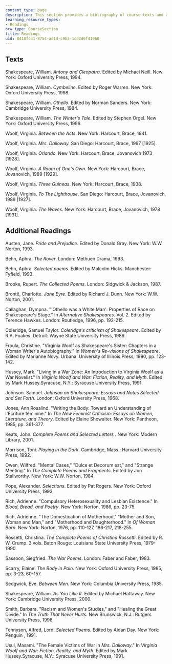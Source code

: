 ```yaml
---
content_type: page
description: This section provides a bibliography of course texts and additional readings.
learning_resource_types:
- Readings
ocw_type: CourseSection
title: Readings
uid: 8418fc41-8754-ad1d-c9ba-1cd2d6f41960
---
```


Texts
-----

Shakespeare, William. _Antony and Cleopatra_. Edited by Michael Neill. New York: Oxford University Press, 1994.

Shakespeare, William. _Cymbeline_. Edited by Roger Warren. New York: Oxford University Press, 1998.

Shakespeare, William. _Othello_. Edited by Norman Sanders. New York: Cambridge University Press, 1984.

Shakespeare, William. _The Winter's Tale_. Edited by Stephen Orgel. New York: Oxford University Press, 1996.

Woolf, Virginia. _Between the Acts_. New York: Harcourt, Brace, 1941.

Woolf, Virginia. _Mrs. Dalloway._ San Diego: Harcourt, Brace, 1997 \[1925\].

Woolf, Virginia. _Orlando._ New York: Harcourt, Brace, Jovanovich 1973 \[1928\].

Woolf, Virginia. _A Room of One's Own_. New York: Harcourt, Brace, Jovanovich, 1989 \[1929\].

Woolf, Virginia. _Three Guineas_. New York: Harcourt, Brace, 1938.

Woolf, Virginia. _To The Lighthouse_. San Diego: Harcourt, Brace, Jovanovich, 1989 \[1927\].

Woolf, Virginia. _The Waves_. New York: Harcourt, Brace, Jovanovich, 1978 \[1931\].

Additional Readings
-------------------

Austen, Jane. _Pride and Prejudice_. Edited by Donald Gray. New York: W.W. Norton, 1993.

Behn, Aphra. _The Rover_. London: Methuen Drama, 1993.

Behn, Aphra. _Selected poems_. Edited by Malcolm Hicks. Manchester: Fyfield, 1993.

Brooke, Rupert. _The Collected Poems_. London: Sidgwick & Jackson, 1987.

Brontë, Charlotte. _Jane Eyre_. Edited by Richard J. Dunn. New York: W.W. Norton, 2001.

Callaghan, Dympna. "'Othello was a White Man': Properties of Race on Shakespeare's Stage." In _Alternative Shakespeares_. Vol. 2. Edited by Terence Hawkes. London: Routledge, 1996, pp. 192-215.

Coleridge, Samuel Taylor. _Coleridge's criticism of Shakespeare_. Edited by R.A. Foakes. Detroit: Wayne State University Press, 1989.

Froula, Christine. "Virginia Woolf as Shakespeare's Sister: Chapters in a Woman Writer's Autobiography." In _Women's Re-visions of Shakespeare_. Edited by Marianne Novy. Urbana: University of Illinois Press, 1990, pp. 123-142.

Hussey, Mark. "Living in a War Zone: An Introduction to Virginia Woolf as a War Novelist." In _Virginia Woolf and War: Fiction, Reality, and Myth_. Edited by Mark Hussey.Syracuse, N.Y.: Syracuse University Press, 1991.

Johnson. Samuel. _Johnson on Shakespeare: Essays and Notes Selected and Set Forth_. London: Oxford University Press, 1968.

Jones, Ann Rosalind. "Writing the Body: Toward an Understanding of l'Écriture féminine." In _The New Feminist Criticism: Essays on Women, Literature, and Theory_. Edited by Elaine Showalter. New York: Pantheon, 1985, pp. 361-377.

Keats, John. _Complete Poems and Selected Letters_ . New York: Modern Library, 2001.

Morrison, Toni. _Playing in the Dark_. Cambridge, Mass.: Harvard University Press, 1992.

Owen, Wilfred. "Mental Cases," "Dulce et Decorum est," and "Strange Meeting." In _The Complete Poems and Fragments_. Edited by Jon Stallworthy. New York: W.W. Norton, 1984.

Pope, Alexander. _Selections_. Edited by Pat Rogers. New York: Oxford University Press, 1993.

Rich, Adrienne. "Compulsory Heterosexuality and Lesbian Existence." In _Blood, Bread, and Poetry_. New York: Norton, 1986, pp. 23-75.

Rich, Adrienne. "The Domestication of Motherhood," "Mother and Son, Woman and Man," and "Motherhood and Daughterhood." In _Of Woman Born_. New York: Norton, 1976, pp. 110-127, 186-217, 218-255.

Rossetti, Christina. _The Complete Poems of Christina Rossetti_. Edited by R. W. Crump. 3 vols. Baton Rouge: Louisiana State University Press, 1979-1990.

Sassoon, Siegfried. _The War Poems_. London: Faber and Faber, 1983.

Scarry, Elaine. _The Body in Pain_. New York: Oxford University Press, 1985, pp. 3-23, 60-157.

Sedgwick, Eve. _Between Men_. New York: Columbia University Press, 1985.

Shakespeare, William. _As You Like It_. Edited by Michael Hattaway. New York: Cambridge University Press, 2000.

Smith, Barbara. "Racism and Women's Studies," and "Healing the Great Divide." In _The Truth That Never Hurts_. New Brunswick, N.J.: Rutgers University Press, 1998.

Tennyson, Alfred, Lord. _Selected Poems_. Edited by Aidan Day. New York: Penguin , 1991.

Usui, Masami. "The Female Victims of War in _Mrs. Dalloway_." In _Virginia Woolf and War: Fiction, Reality, and Myth_. Edited by Mark Hussey.Syracuse, N.Y.: Syracuse University Press, 1991.